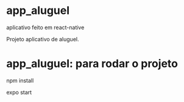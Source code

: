 # app_aluguel
aplicativo feito em react-native 

Projeto aplicativo de aluguel.

# app_aluguel: para rodar o projeto

npm install 

expo start


